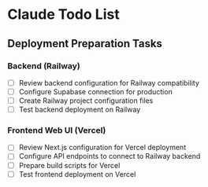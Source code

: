 # Claude Todo List

## Deployment Preparation Tasks

### Backend (Railway)
- [ ] Review backend configuration for Railway compatibility
- [ ] Configure Supabase connection for production
- [ ] Create Railway project configuration files
- [ ] Test backend deployment on Railway

### Frontend Web UI (Vercel)
- [ ] Review Next.js configuration for Vercel deployment
- [ ] Configure API endpoints to connect to Railway backend
- [ ] Prepare build scripts for Vercel
- [ ] Test frontend deployment on Vercel